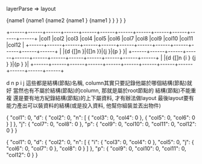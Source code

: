 layerParse => layout

{name1
{name1 {name2
{name1 }
{name1 } }
}
} }

+------+------+------+------+------+------+------+------+------+------+------+------+
|col1  |col2  |col3  |col4  |col5  |col6  |col7  |col8  |col9  |col10 |col11 |col12 |
+------+------+------+------+------+------+------+------+------+------+------+------+
|      |{d    {[]n         }|{[]n       }}|{j          }|{p                      } }|
+------+------+------+------+------+------+------+------+------+------+------+------+
|      |{d    {[]n {i      }        {j          }      }|{p                      } }|
+------+------+------+------+------+------+------+------+------+------+------+------+

d n p i j 這些都是結構(節點)名稱, column其實只要記錄他屬於哪個結構(節點)就好
當然也有不屬於結構(節點)的column, 那就是屬於root節點的
結構(節點)不能重複
還是要有地方紀錄結構(節點)的上下屬資料, 才有辦法做layout
最後layout要有能力產出可以裝資料的結構(或是投入資料, 他幫你組裝並丟出物件)

{
    "col1": 0,
    "d": {
        "col2": 0,
        "n": [
            {
                "col3": 0,
                "col4": 0
            },
            {
                "col5": 0,
                "col6": 0
            }
        ]
    },
    "j": {
        "col7": 0,
        "col8": 0
    },
    "p": {
        "col9": 0,
        "col10": 0,
        "col11": 0,
        "col12": 0
    }
}

{
    "col1": 0,
    "d": {
        "col2": 0,
        "n": [
            {
                "i": {
                    "col3": 0,
                    "col4": 0
                },
                "col5": 0,
                "j": {
                    "col6": 0,
                    "col7": 0
                },
                "col8": 0
            }
        ]
    },
    "p": {
        "col9": 0,
        "col10": 0,
        "col11": 0,
        "col12": 0
    }
}
